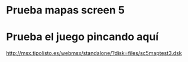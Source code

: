# Prueba mapas screen 5
# Prueba el juego pincando aquí
http://msx.tipolisto.es/webmsx/standalone/?disk=files/sc5maptest3.dsk